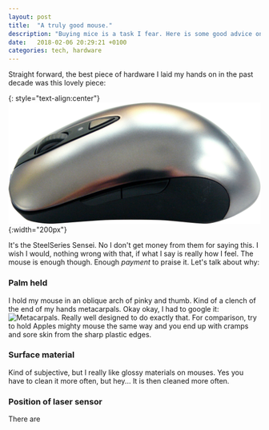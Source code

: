 ```yaml
---
layout: post
title:  "A truly good mouse."
description: "Buying mice is a task I fear. Here is some good advice on what to consider."
date:   2018-02-06 20:29:21 +0100
categories: tech, hardware
---
```

Straight forward, the best piece of hardware I laid my hands on in the past decade was this lovely piece:

{: style="text-align:center"}
![Sensei](/assets/images/bmouse.png){:width="200px"}

It's the SteelSeries Sensei. No I don't get money from them for saying this. I wish I would, nothing wrong with that, if what I say is really how I feel. The mouse is enough though. Enough *payment* to praise it. Let's talk about why:

### Palm held
I hold my mouse in an oblique arch of pinky and thumb. Kind of a clench of the end of my hands metacarpals. Okay okay, I had to google it: ![Metacarpals](https://upload.wikimedia.org/wikipedia/commons/thumb/a/ab/scheme_human_hand_bones-en.svg/406px-scheme_human_hand_bones-en.svg.png). Really well designed to do exactly that. For comparison, try to hold Apples mighty mouse the same way and you end up with cramps and sore skin from the sharp plastic edges.

### Surface material
Kind of subjective, but I really like glossy materials on mouses. Yes you have to clean it more often, but hey... It is then cleaned more often.

### Position of laser sensor
There are 
